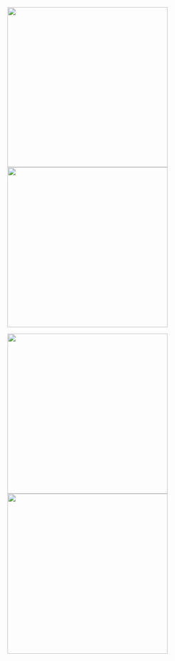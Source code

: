 <!--
### Hi there 👋

Here are some ideas to get you started:

- 🔭 I’m currently working on ...
- 🌱 I’m currently learning ...
- 👯 I’m looking to collaborate on ...
- 🤔 I’m looking for help with ...
- 💬 Ask me about ...
- 📫 How to reach me: ...
- 😄 Pronouns: ...
- ⚡ Fun fact: ...

<h1 align="center">Hi 👋, I'm Dhyey Thumar!</h1>
-->

<p align="center"> 
  <a style="margin-bottom: 12px" href="https://github.com/dhyeythumar/gym-video-streamer">
    <img align="center" src="https://github-readme-stats.vercel.app/api/pin/?username=dhyeythumar&repo=gym-video-streamer" width = 360/>
  </a>
  <a style="margin-bottom: 12px" href="https://github.com/dhyeythumar/mlagents-video-streamer">
    <img align="center" src="https://github-readme-stats.vercel.app/api/pin/?username=dhyeythumar&repo=mlagents-video-streamer" width = 360/>
  </a>
</p>

<p align="center"> 
  <a href="https://github.com/dhyeythumar/awesome-readme-tools">
    <img align="center" src="https://github-readme-stats.vercel.app/api/pin/?username=dhyeythumar&repo=awesome-readme-tools" width = 360/>
  </a>
  <a href="https://github.com/dhyeythumar/BoatAttack-with-ML-Agents">
    <img align="center" src="https://github-readme-stats.vercel.app/api/pin/?username=dhyeythumar&repo=BoatAttack-with-ML-Agents" width = 360/>
  </a>
</p>
<!--
<details>
<summary>Extra Pins</summary>
<br>
  <a href="https://github.com/dhyeythumar/cv2module">
    <img align="center" src="https://github-readme-stats.vercel.app/api/pin/?username=dhyeythumar&repo=cv2module" />
  </a>
</details>
-->
